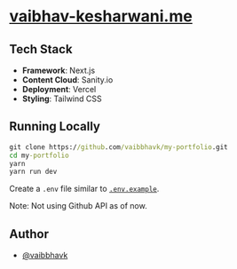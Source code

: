 # [vaibhav-kesharwani.me](https://vaibhav-kesharwani.me/)

## Tech Stack

- **Framework**: Next.js
- **Content Cloud**: Sanity.io
- **Deployment**: Vercel
- **Styling**: Tailwind CSS

## Running Locally

```cmd
git clone https://github.com/vaibbhavk/my-portfolio.git
cd my-portfolio
yarn
yarn run dev
```

Create a `.env` file similar to [`.env.example`](https://github.com/vaibbhavk/my-portfolio/blob/main/.env.example).

Note: Not using Github API as of now.

## Author

- [@vaibbhavk](https://www.github.com/vaibbhavk)
